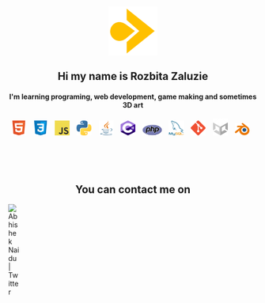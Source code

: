
<p align="center">
<img align="center" src="assets/myLogo.png" width="100">
 </p>

<h2 align="center">
 Hi my name is Rozbita Zaluzie
 </h2>
 
 <h4 align="center"> I'm learning programing, web development, game making and sometimes 3D art</h4>


<div align="center">
  
<img src="assets/HTML_logo.png" width="30">⠀
  <img src="assets/CSS_logo.png" width="30">⠀
  <img src="assets/JS_logo_2.png" width="30">⠀
 <img src="assets/Python_logo.png" width="30">⠀
 <img src="assets/Java_logo.png" width="30">⠀
 <img src="assets/Cs_logo.png" width="30">⠀
 <img src="assets/PHP_logo.png" width="40">⠀
 <img src="assets/MySQL_logo.png" width="30">⠀
 <img src="assets/Git_logo.png" width="30">⠀
 <img src="assets/Unity_logo.png" width="30">⠀
 <img src="assets/Blender_logo.png" width="30">⠀
 </div>
 
 <br>
 <br>
 <br>

<h2 align="center">
 You can contact me on
 </h2>
 
<a href="https://discord.gg/w73RkzA9U6">
  <img align="left" alt="Abhishek Naidu | Twitter" width="22px" src="mailto:restik.nosek@gmail.com" />
</a>
